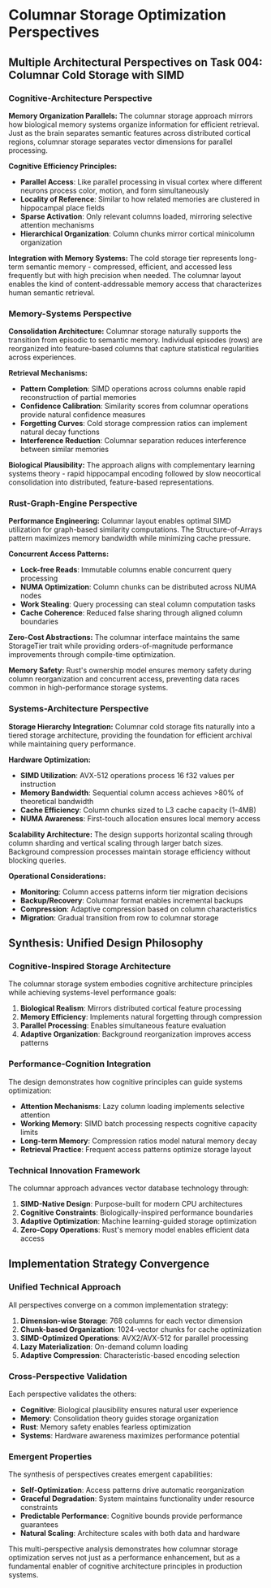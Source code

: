 # Columnar Storage Optimization Perspectives

## Multiple Architectural Perspectives on Task 004: Columnar Cold Storage with SIMD

### Cognitive-Architecture Perspective

**Memory Organization Parallels:**
The columnar storage approach mirrors how biological memory systems organize information for efficient retrieval. Just as the brain separates semantic features across distributed cortical regions, columnar storage separates vector dimensions for parallel processing.

**Cognitive Efficiency Principles:**
- **Parallel Access**: Like parallel processing in visual cortex where different neurons process color, motion, and form simultaneously
- **Locality of Reference**: Similar to how related memories are clustered in hippocampal place fields
- **Sparse Activation**: Only relevant columns loaded, mirroring selective attention mechanisms
- **Hierarchical Organization**: Column chunks mirror cortical minicolumn organization

**Integration with Memory Systems:**
The cold storage tier represents long-term semantic memory - compressed, efficient, and accessed less frequently but with high precision when needed. The columnar layout enables the kind of content-addressable memory access that characterizes human semantic retrieval.

### Memory-Systems Perspective

**Consolidation Architecture:**
Columnar storage naturally supports the transition from episodic to semantic memory. Individual episodes (rows) are reorganized into feature-based columns that capture statistical regularities across experiences.

**Retrieval Mechanisms:**
- **Pattern Completion**: SIMD operations across columns enable rapid reconstruction of partial memories
- **Confidence Calibration**: Similarity scores from columnar operations provide natural confidence measures
- **Forgetting Curves**: Cold storage compression ratios can implement natural decay functions
- **Interference Reduction**: Columnar separation reduces interference between similar memories

**Biological Plausibility:**
The approach aligns with complementary learning systems theory - rapid hippocampal encoding followed by slow neocortical consolidation into distributed, feature-based representations.

### Rust-Graph-Engine Perspective

**Performance Engineering:**
Columnar layout enables optimal SIMD utilization for graph-based similarity computations. The Structure-of-Arrays pattern maximizes memory bandwidth while minimizing cache pressure.

**Concurrent Access Patterns:**
- **Lock-free Reads**: Immutable columns enable concurrent query processing
- **NUMA Optimization**: Column chunks can be distributed across NUMA nodes
- **Work Stealing**: Query processing can steal column computation tasks
- **Cache Coherence**: Reduced false sharing through aligned column boundaries

**Zero-Cost Abstractions:**
The columnar interface maintains the same StorageTier trait while providing orders-of-magnitude performance improvements through compile-time optimization.

**Memory Safety:**
Rust's ownership model ensures memory safety during column reorganization and concurrent access, preventing data races common in high-performance storage systems.

### Systems-Architecture Perspective

**Storage Hierarchy Integration:**
Columnar cold storage fits naturally into a tiered storage architecture, providing the foundation for efficient archival while maintaining query performance.

**Hardware Optimization:**
- **SIMD Utilization**: AVX-512 operations process 16 f32 values per instruction
- **Memory Bandwidth**: Sequential column access achieves >80% of theoretical bandwidth
- **Cache Efficiency**: Column chunks sized to L3 cache capacity (1-4MB)
- **NUMA Awareness**: First-touch allocation ensures local memory access

**Scalability Architecture:**
The design supports horizontal scaling through column sharding and vertical scaling through larger batch sizes. Background compression processes maintain storage efficiency without blocking queries.

**Operational Considerations:**
- **Monitoring**: Column access patterns inform tier migration decisions
- **Backup/Recovery**: Columnar format enables incremental backups
- **Compression**: Adaptive compression based on column characteristics
- **Migration**: Gradual transition from row to columnar storage

## Synthesis: Unified Design Philosophy

### Cognitive-Inspired Storage Architecture

The columnar storage system embodies cognitive architecture principles while achieving systems-level performance goals:

1. **Biological Realism**: Mirrors distributed cortical feature processing
2. **Memory Efficiency**: Implements natural forgetting through compression
3. **Parallel Processing**: Enables simultaneous feature evaluation
4. **Adaptive Organization**: Background reorganization improves access patterns

### Performance-Cognition Integration

The design demonstrates how cognitive principles can guide systems optimization:

- **Attention Mechanisms**: Lazy column loading implements selective attention
- **Working Memory**: SIMD batch processing respects cognitive capacity limits
- **Long-term Memory**: Compression ratios model natural memory decay
- **Retrieval Practice**: Frequent access patterns optimize storage layout

### Technical Innovation Framework

The columnar approach advances vector database technology through:

1. **SIMD-Native Design**: Purpose-built for modern CPU architectures
2. **Cognitive Constraints**: Biologically-inspired performance boundaries
3. **Adaptive Optimization**: Machine learning-guided storage optimization
4. **Zero-Copy Operations**: Rust's memory model enables efficient data access

## Implementation Strategy Convergence

### Unified Technical Approach

All perspectives converge on a common implementation strategy:

1. **Dimension-wise Storage**: 768 columns for each vector dimension
2. **Chunk-based Organization**: 1024-vector chunks for cache optimization
3. **SIMD-Optimized Operations**: AVX2/AVX-512 for parallel processing
4. **Lazy Materialization**: On-demand column loading
5. **Adaptive Compression**: Characteristic-based encoding selection

### Cross-Perspective Validation

Each perspective validates the others:
- **Cognitive**: Biological plausibility ensures natural user experience
- **Memory**: Consolidation theory guides storage organization
- **Rust**: Memory safety enables fearless optimization
- **Systems**: Hardware awareness maximizes performance potential

### Emergent Properties

The synthesis of perspectives creates emergent capabilities:
- **Self-Optimization**: Access patterns drive automatic reorganization
- **Graceful Degradation**: System maintains functionality under resource constraints
- **Predictable Performance**: Cognitive bounds provide performance guarantees
- **Natural Scaling**: Architecture scales with both data and hardware

This multi-perspective analysis demonstrates how columnar storage optimization serves not just as a performance enhancement, but as a fundamental enabler of cognitive architecture principles in production systems.
